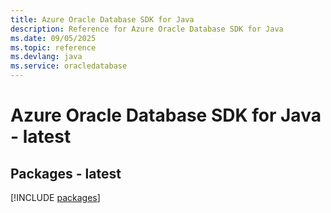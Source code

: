 ```yaml
---
title: Azure Oracle Database SDK for Java
description: Reference for Azure Oracle Database SDK for Java
ms.date: 09/05/2025
ms.topic: reference
ms.devlang: java
ms.service: oracledatabase
---
```

# Azure Oracle Database SDK for Java - latest
## Packages - latest
[!INCLUDE [packages](oracle-database-index.md)]